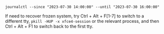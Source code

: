 ```
journalctl --since "2023-07-30 14:00:00" --until "2023-07-30 16:00:00"
```

If need to recover frozen system, try Ctrl + Alt + F[1-7] to switch to a different tty, `pkill -HUP -x xfce4-session` or the relevant process, and then Ctrl + Alt + F1 to switch back to the first tty.